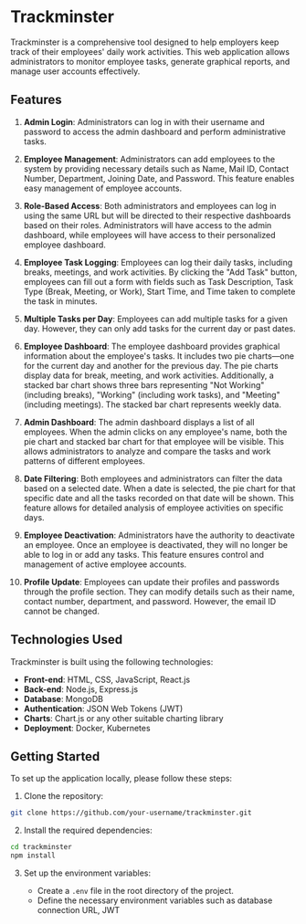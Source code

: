 # Trackminster

Trackminster is a comprehensive tool designed to help employers keep track of their employees' daily work activities. This web application allows administrators to monitor employee tasks, generate graphical reports, and manage user accounts effectively.

## Features

1. **Admin Login**: Administrators can log in with their username and password to access the admin dashboard and perform administrative tasks.

2. **Employee Management**: Administrators can add employees to the system by providing necessary details such as Name, Mail ID, Contact Number, Department, Joining Date, and Password. This feature enables easy management of employee accounts.

3. **Role-Based Access**: Both administrators and employees can log in using the same URL but will be directed to their respective dashboards based on their roles. Administrators will have access to the admin dashboard, while employees will have access to their personalized employee dashboard.

4. **Employee Task Logging**: Employees can log their daily tasks, including breaks, meetings, and work activities. By clicking the "Add Task" button, employees can fill out a form with fields such as Task Description, Task Type (Break, Meeting, or Work), Start Time, and Time taken to complete the task in minutes.

5. **Multiple Tasks per Day**: Employees can add multiple tasks for a given day. However, they can only add tasks for the current day or past dates.

6. **Employee Dashboard**: The employee dashboard provides graphical information about the employee's tasks. It includes two pie charts—one for the current day and another for the previous day. The pie charts display data for break, meeting, and work activities. Additionally, a stacked bar chart shows three bars representing "Not Working" (including breaks), "Working" (including work tasks), and "Meeting" (including meetings). The stacked bar chart represents weekly data.

7. **Admin Dashboard**: The admin dashboard displays a list of all employees. When the admin clicks on any employee's name, both the pie chart and stacked bar chart for that employee will be visible. This allows administrators to analyze and compare the tasks and work patterns of different employees.

8. **Date Filtering**: Both employees and administrators can filter the data based on a selected date. When a date is selected, the pie chart for that specific date and all the tasks recorded on that date will be shown. This feature allows for detailed analysis of employee activities on specific days.

9. **Employee Deactivation**: Administrators have the authority to deactivate an employee. Once an employee is deactivated, they will no longer be able to log in or add any tasks. This feature ensures control and management of active employee accounts.

10. **Profile Update**: Employees can update their profiles and passwords through the profile section. They can modify details such as their name, contact number, department, and password. However, the email ID cannot be changed.

## Technologies Used

Trackminster is built using the following technologies:

- **Front-end**: HTML, CSS, JavaScript, React.js
- **Back-end**: Node.js, Express.js
- **Database**: MongoDB
- **Authentication**: JSON Web Tokens (JWT)
- **Charts**: Chart.js or any other suitable charting library
- **Deployment**: Docker, Kubernetes

## Getting Started

To set up the application locally, please follow these steps:

1. Clone the repository:

```bash
git clone https://github.com/your-username/trackminster.git
```

2. Install the required dependencies:

```bash
cd trackminster
npm install
```

3. Set up the environment variables:

   - Create a `.env` file in the root directory of the project.
   - Define the necessary environment variables such as database connection URL, JWT

